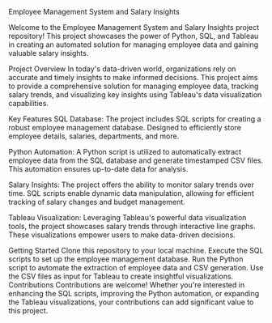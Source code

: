 Employee Management System and Salary Insights

Welcome to the Employee Management System and Salary Insights project repository! This project showcases the power of Python, SQL, and Tableau in creating an automated solution for managing employee data and gaining valuable salary insights.

Project Overview
In today's data-driven world, organizations rely on accurate and timely insights to make informed decisions. This project aims to provide a comprehensive solution for managing employee data, tracking salary trends, and visualizing key insights using Tableau's data visualization capabilities.

Key Features
SQL Database: The project includes SQL scripts for creating a robust employee management database. Designed to efficiently store employee details, salaries, departments, and more.

Python Automation: A Python script is utilized to automatically extract employee data from the SQL database and generate timestamped CSV files. This automation ensures up-to-date data for analysis.

Salary Insights: The project offers the ability to monitor salary trends over time. SQL scripts enable dynamic data manipulation, allowing for efficient tracking of salary changes and budget management.

Tableau Visualization: Leveraging Tableau's powerful data visualization tools, the project showcases salary trends through interactive line graphs. These visualizations empower users to make data-driven decisions.

Getting Started
Clone this repository to your local machine.
Execute the SQL scripts to set up the employee management database.
Run the Python script to automate the extraction of employee data and CSV generation.
Use the CSV files as input for Tableau to create insightful visualizations.
Contributions
Contributions are welcome! Whether you're interested in enhancing the SQL scripts, improving the Python automation, or expanding the Tableau visualizations, your contributions can add significant value to this project.
